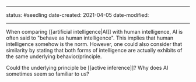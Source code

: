 ___________________
status: #seedling 
date-created: 2021-04-05
date-modified:
___________________

When comparing [[artificial intelligence|AI]] with human intelligence, AI is often said to "behave as human intelligence". This implies that human intelligence somehow is the norm.
However, one could also consider that similarity by stating that both forms of intelligence are actually exhibits of the same underlying behavior/principle.

Could the underlying principle be [[active inference]]?
Why does AI sometimes seem so familiar to us?
